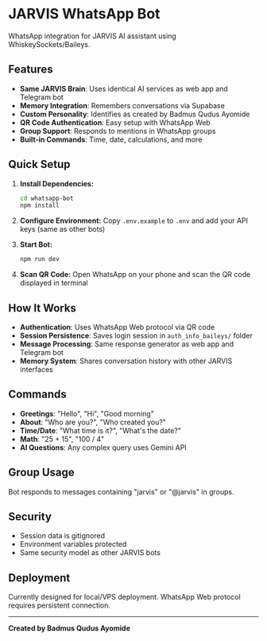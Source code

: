 # JARVIS WhatsApp Bot

WhatsApp integration for JARVIS AI assistant using WhiskeySockets/Baileys.

## Features

- **Same JARVIS Brain**: Uses identical AI services as web app and Telegram bot
- **Memory Integration**: Remembers conversations via Supabase
- **Custom Personality**: Identifies as created by Badmus Qudus Ayomide
- **QR Code Authentication**: Easy setup with WhatsApp Web
- **Group Support**: Responds to mentions in WhatsApp groups
- **Built-in Commands**: Time, date, calculations, and more

## Quick Setup

1. **Install Dependencies:**
   ```bash
   cd whatsapp-bot
   npm install
   ```

2. **Configure Environment:**
   Copy `.env.example` to `.env` and add your API keys (same as other bots)

3. **Start Bot:**
   ```bash
   npm run dev
   ```

4. **Scan QR Code:**
   Open WhatsApp on your phone and scan the QR code displayed in terminal

## How It Works

- **Authentication**: Uses WhatsApp Web protocol via QR code
- **Session Persistence**: Saves login session in `auth_info_baileys/` folder
- **Message Processing**: Same response generator as web app and Telegram bot
- **Memory System**: Shares conversation history with other JARVIS interfaces

## Commands

- **Greetings**: "Hello", "Hi", "Good morning"
- **About**: "Who are you?", "Who created you?"
- **Time/Date**: "What time is it?", "What's the date?"
- **Math**: "25 + 15", "100 / 4"
- **AI Questions**: Any complex query uses Gemini API

## Group Usage

Bot responds to messages containing "jarvis" or "@jarvis" in groups.

## Security

- Session data is gitignored
- Environment variables protected
- Same security model as other JARVIS bots

## Deployment

Currently designed for local/VPS deployment. WhatsApp Web protocol requires persistent connection.

---

**Created by Badmus Qudus Ayomide**
